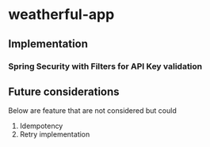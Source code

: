 # weatherful-app

## Implementation

### Spring Security with Filters for API Key validation

## Future considerations

Below are feature that are not considered but could

1. Idempotency
2. Retry implementation
